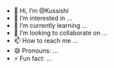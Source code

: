 - 👋 Hi, I’m @Kussishi
- 👀 I’m interested in ...
- 🌱 I’m currently learning ...
- 💞️ I’m looking to collaborate on ...
- 📫 How to reach me ...
- 😄 Pronouns: ...
- ⚡ Fun fact: ...

<!---
Kussishi/Kussishi is a ✨ special ✨ repository because its `README.md` (this file) appears on your GitHub profile.
You can click the Preview link to take a look at your changes.
--->
